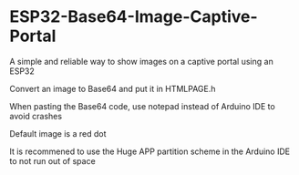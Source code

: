 # ESP32-Base64-Image-Captive-Portal
A simple and reliable way to show images on a captive portal using an ESP32

Convert an image to Base64 and put it in HTMLPAGE.h

When pasting the Base64 code, use notepad instead of Arduino IDE to avoid crashes

Default image is a red dot

It is recommened to use the Huge APP partition scheme in the Arduino IDE to not run out of space
